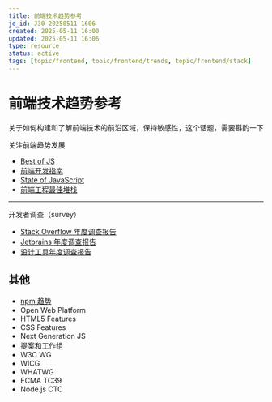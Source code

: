 ```yaml
---
title: 前端技术趋势参考
jd_id: J30-20250511-1606
created: 2025-05-11 16:00
updated: 2025-05-11 16:06
type: resource
status: active
tags: [topic/frontend, topic/frontend/trends, topic/frontend/stack]
---
```


# 前端技术趋势参考
关于如何构建和了解前端技术的前沿区域，保持敏感性，这个话题，需要斟酌一下

关注前端趋势发展

- [Best of JS](https://bestofjs.org/)
- [前端开发指南](https://roadmap.sh/frontend)
- [State of JavaScript](https://www.devographics.com/)
- [前端工程最佳堆栈](https://www.epicweb.dev/epic-stack)

---

开发者调查（survey）

- [Stack Overflow 年度调查报告](https://insights.stackoverflow.com/survey/)
- [Jetbrains 年度调查报告](https://www.jetbrains.com/lp/devecosystem-2023/)
- [设计工具年度调查报告](https://uxtools.co/survey/2021/)

## 其他

- [npm 趋势](https://npmtrends.com/)
- Open Web Platform
- HTML5 Features
- CSS Features
- Next Generation JS
- 提案和工作组
- W3C WG
- WICG
- WHATWG
- ECMA TC39
- Node.js CTC